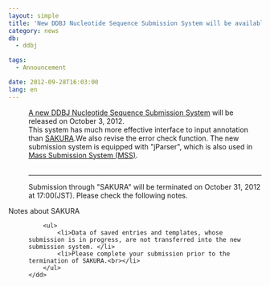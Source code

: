 ```yaml
---
layout: simple
title: 'New DDBJ Nucleotide Sequence Submission System will be available on Oct. 3, 2012'
category: news
db:
  - ddbj

tags:
  - Announcement

date: 2012-09-28T16:03:00
lang: en
---
```


<dl>
    <dd><a href="/ddbj/web-submission-e.html" title="A new DDBJ Nucleotide Sequence Submission System">A new DDBJ Nucleotide Sequence Submission System</a> will be released on October 3, 2012. <br>This system has much more effective interface to input annotation than <a href="http://sakura.ddbj.nig.ac.jp/sakura_en.html" title="SAKURA" target="_blank">SAKURA</a>.We also revise the error check function. The new submission system is equipped with "jParser", which is also used in <a href="/ddbj/mss-e.html" title="MSS" target="_blank"> Mass Submission System (MSS)</a>.<br><br>
        <hr>Submission through "SAKURA" will be terminated on October 31, 2012 at 17:00(JST). Please check the following notes.
    </dd>
</dl>
<div id="list_l1p">Notes about SAKURA</div>

<dl>
    <dd>

        <ul>
            <li>Data of saved entries and templates, whose submission is in progress, are not transferred into the new submission system. </li>
            <li>Please complete your submission prior to the termination of SAKURA.<br></li>
        </ul>
    </dd>
</dl>
